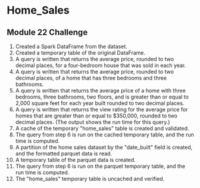 # Home_Sales
## Module 22 Challenge

1.	Created a Spark DataFrame from the dataset.
2.	Created a temporary table of the original DataFrame.
3.	A query is written that returns the average price, rounded to two decimal places, for a four-bedroom house that was sold in each year.
4.	A query is written that returns the average price, rounded to two decimal places, of a home that has three bedrooms and three bathrooms.
5.	A query is written that returns the average price of a home with three bedrooms, three bathrooms, two floors, and is greater than or equal to 2,000 square feet for each year built rounded to two decimal places.
6.	A query is written that returns the view rating for the average price for homes that are greater than or equal to $350,000, rounded to two decimal places. (The output shows the run time for this query.)
7.	A cache of the temporary "home_sales" table is created and validated.
8.	The query from step 6 is run on the cached temporary table, and the run time is computed.
9.	A partition of the home sales dataset by the "date_built" field is created, and the formatted parquet data is read.
10.	A temporary table of the parquet data is created.
11.	The query from step 6 is run on the parquet temporary table, and the run time is computed.
12.	The "home_sales" temporary table is uncached and verified.


